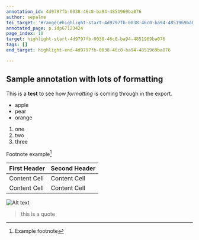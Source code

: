 ```yaml
---
annotation_id: 4d9797fb-0038-46c0-ba94-4851969ba076
author: sepalme
tei_target: '#range(#highlight-start-4d9797fb-0038-46c0-ba94-4851969ba076, #highlight-end-4d9797fb-0038-46c0-ba94-4851969ba076)'
annotated_page: p.idp67123424
page_index: 10
target: highlight-start-4d9797fb-0038-46c0-ba94-4851969ba076
tags: []
end_target: highlight-end-4d9797fb-0038-46c0-ba94-4851969ba076

---
```

## Sample annotation with lots of formatting

This is a **test** to see how *formatting* is coming through in the export. 

* apple
* pear
* orange

1. one 
2. two
3. three


Footnote example[^1]


First Header  | Second Header
------------- | -------------
Content Cell  | Content Cell
Content Cell  | Content Cell

![Alt text](http://www.public-domain-photos.com/free-stock-photos-1-big/flowers/cactus-25.jpg)

> this is a quote

[^1]:Example footnote